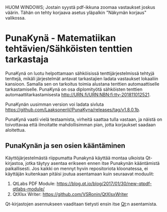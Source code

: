 HUOM WINDOWS; Jostain syystä pdf-ikkuna zoomaa vastaukset joskus väärin. Tähän on tehty korjaava asetus yläpalkin "Näkymän korjaus" valikossa.

# PunaKynä - Matematiikan tehtävien/Sähköisten tenttien tarkastaja

PunaKynä on luotu helpottamaan sähköisissä tenttijärjestelmissä tehtyjä tenttejä, mikäli järjestelmät antavat tarkastajien ladata vastaukset lokaaliin kansioon. Samalla sen on tarkoitus toimia alustana tenttien automaattiselle tarkastamiselle. PunaKynä on osa diplomityötä sähköisten tenttien automaattitarkastamisesta <http://URN.fi/URN:NBN:fi:tty-201811012521>.

PunaKynän uusimman version voi ladata sivluta <https://github.com/LaaksonenV/PunaKyna/releases/tag/v1.8.0.1b>.

PunaKynä vaatii vielä testaamista, virheitä saattaa tulla vastaan, ja näistä on toivottavaa että ilmoitatte mahdollisimman pian, jotta korjaukset saadaan aloitettua.

## PunaKynän ja sen osien kääntäminen

Käyttöjärjestelmästä riippumatta Punakynä käyttää montaa ulkoista Qt-kirjastoa,
jotka täytyy asentaa erikseen ennen itse Punakynän kääntämistä paikallisesti.
Jos kaikki on mennyt hyvin repositoriota kloonatessa, ei käyttäjän kuitenkaan pitäisi joutua
asentamaan kuin seuraavat moduulit:

1. QtLabs PDF Module: <https://blog.qt.io/blog/2017/01/30/new-qtpdf-qtlabs-module/>
2. QtXlsx Writer: <https://github.com/VSRonin/QtXlsxWriter>

Qt-kirjastojen asennukseen vaaditaan tietysti ensin itse [Qt](https://www.qt.io/):n asentamista.


